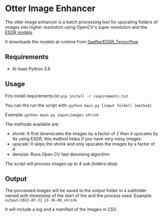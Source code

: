 # Otter Image Enhancer

The otter image enhancer is a batch processing tool for upscaling folders of images into higher resolution using OpenCV's super resolution and the [ESDR models](https://arxiv.org/pdf/1707.02921.pdf).

It downloads the models at runtime from [Saafke/EDSR_Tensorflow](https://github.com/Saafke/EDSR_Tensorflow)

## Requirements

- At least Python 3.8

## Usage

Firs install requirements.txt
`pip install -r requirements.txt`

You can the run the script with: `python main.py [input folder] [method]`

Example: `python main.py input/images shrink`

The methods available are:

- shrink: It first downscales the images by a factor of 2 then it upscales by 4x using ESDR, this method helps if you have very noisy images
- upscale: It skips the shrink and only upscales the images by a factor of 4
- denoise: Runs Open CV fast denoising algorithm

The script will process images *up to 4 sub-folders deep*

## Output

The processed images will be saved to the output folder in a subfolder named with timestamp of the start of the and the process used.
Example: `output/2022-07-22_21-36-00_shrink`

It will include a log and a manifest of the images in CSV.
